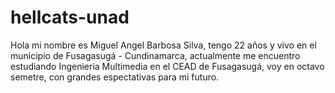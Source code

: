 # hellcats-unad
Hola mi nombre es Miguel Angel Barbosa Silva, tengo 22 años y vivo en el municipio de Fusagasugá - Cundinamarca, actualmente me encuentro estudiando Ingenieria Multimedia en el CEAD de Fusagasugá, voy en octavo semetre, con grandes espectativas para mi futuro.
